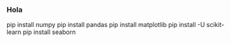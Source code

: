 
### Hola
pip install numpy
pip install pandas
pip install matplotlib
pip install -U scikit-learn
pip install seaborn
